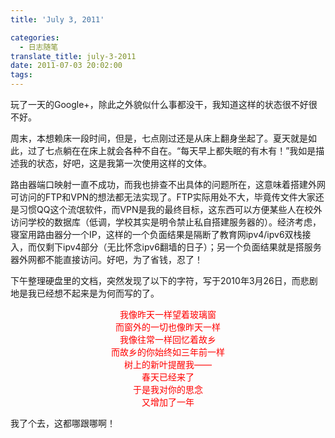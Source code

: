 ```yaml
---
title: 'July 3, 2011'

categories:
  - 日志随笔
translate_title: july-3-2011
date: 2011-07-03 20:02:00
tags:
---
```


玩了一天的Google+，除此之外貌似什么事都没干，我知道这样的状态很不好很不好。

周末，本想赖床一段时间，但是，七点刚过还是从床上翻身坐起了。夏天就是如此，过了七点躺在在床上就会各种不自在。“每天早上都失眠的有木有！”我如是描述我的状态，好吧，这是我第一次使用这样的文体。

路由器端口映射一直不成功，而我也排查不出具体的问题所在，这意味着搭建外网可访问的FTP和VPN的想法都无法实现了。FTP实际用处不大，毕竟传文件大家还是习惯QQ这个流氓软件，而VPN是我的最终目标，这东西可以方便某些人在校外访问学校的数据库（低调，学校其实是明令禁止私自搭建服务器的）。经济考虑，寝室用路由器分一个IP，这样的一个负面结果是隔断了教育网ipv4/ipv6双栈接入，而仅剩下ipv4部分（无比怀念ipv6翻墙的日子）；另一个负面结果就是搭服务器外网都不能直接访问。好吧，为了省钱，忍了！

下午整理硬盘里的文档，突然发现了以下的字符，写于2010年3月26日，而悲剧地是我已经想不起来是为何而写的了。

<div style=" text-align:center; color: red ">
我像昨天一样望着玻璃窗<br>
而窗外的一切也像昨天一样<br>
我像往常一样回忆着故乡<br>
而故乡的你始终如三年前一样<br>
树上的新叶提醒我——<br>
春天已经来了<br>
于是我对你的思念<br>
又增加了一年<br>
</div>

我了个去，这都哪跟哪啊！

